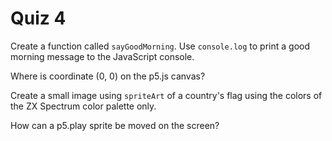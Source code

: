# Quiz 4

Create a function called `sayGoodMorning`. Use `console.log` to print a good morning message to the JavaScript console.

Where is coordinate (0, 0) on the p5.js canvas?

Create a small image using `spriteArt` of a country's flag using the colors of the ZX Spectrum color palette only.

How can a p5.play sprite be moved on the screen?
